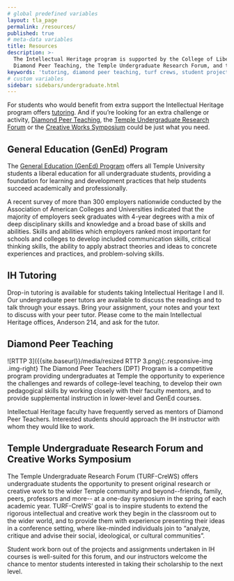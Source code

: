 ```yaml
---
# global predefined variables
layout: tla_page
permalink: /resources/
published: true
# meta-data variables
title: Resources
description: >-
  The Intellectual Heritage program is supported by the College of Liberal Arts with tutoring,
  Diamond Peer Teaching, the Temple Undergraduate Research Forum, and the Creative Works Symposium.
keywords: 'tutoring, diamond peer teaching, turf crews, student projects'
# custom variables
sidebar: sidebars/undergraduate.html 
---
```

For students who would benefit from extra support the Intellectual Heritage program offers [tutoring](#ih-tutoring). And if you’re looking for an extra challenge or activity, [Diamond Peer Teaching](#diamond-peer-teaching), the [Temple Undergraduate Research Forum](#temple-undergraduate-research-forum-and-creative-works-symposium-turf-crews) or the [Creative Works Symposium](#temple-undergraduate-research-forum-and-creative-works-symposium-turf-crews) could be just what you need.

## General Education (GenEd) Program
The [General Education (GenEd) Program](https://gened.temple.edu/) offers all Temple University students a liberal education for all undergraduate students, providing a foundation for learning and development practices that help students succeed academically and professionally.

A recent survey of more than 300 employers nationwide conducted by the Association of American Colleges and Universities indicated that the majority of employers seek graduates with 4-year degrees with a mix of deep disciplinary skills and knowledge and a broad base of skills and abilities. Skills and abilities which employers ranked most important for schools and colleges to develop included communication skills, critical thinking skills, the ability to apply abstract theories and ideas to concrete experiences and practices, and problem-solving skills.

## IH Tutoring
Drop-in tutoring is available for students taking Intellectual Heritage I and II. Our undergraduate peer tutors are available to discuss the readings and to talk through your essays. Bring your assignment, your notes and your text to discuss with your peer tutor.  Please come to the main Intellectual Heritage offices, Anderson 214, and ask for the tutor.

## Diamond Peer Teaching
![RTTP 3]({{site.baseurl}}/media/resized RTTP 3.png){:.responsive-img .img-right}
The Diamond Peer Teachers (DPT) Program is a competitive program providing undergraduates at Temple the opportunity to experience the challenges and rewards of college-level teaching, to develop their own pedagogical skills by working closely with their faculty mentors, and to provide supplemental instruction in lower-level and GenEd courses.

Intellectual Heritage faculty have frequently served as mentors of Diamond Peer Teachers. Interested students should approach the IH instructor with whom they would like to work.

## Temple Undergraduate Research Forum and Creative Works Symposium 
The Temple Undergraduate Research Forum (TURF-CreWS) offers undergraduate students the opportunity to present original research or creative work to the wider Temple community and beyond--friends, family, peers, professors and more-- at a one-day symposium in the spring of each academic year. TURF-CreWS’ goal is to inspire students to extend the rigorous intellectual and creative work they begin in the classroom out to the wider world, and to provide them with experience presenting their ideas in a conference setting, where like-minded individuals join to “analyze, critique and advise their social, ideological, or cultural communities”.

Student work born out of the projects and assignments undertaken in IH courses is well-suited for this forum, and our instructors welcome the chance to mentor students interested in taking their scholarship to the next level.
